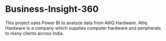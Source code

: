 # Business-Insight-360
This project uses Power BI to analyze data from AtliQ  Hardware. Atliq Hardware Is a company which supplies computer hardware and peripherals to many clients across India. 
